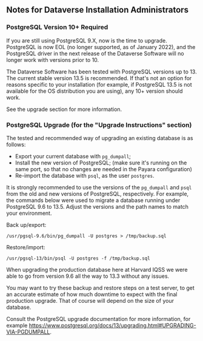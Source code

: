 ## Notes for Dataverse Installation Administrators

### PostgreSQL Version 10+ Required

If you are still using PostgreSQL 9.X, now is the time to upgrade. PostgreSQL is now EOL (no longer supported, as of January 2022), and the PostgreSQL driver in the next release of the Dataverse Software will no longer work with versions prior to 10. 

The Dataverse Software has been tested with PostgreSQL versions up to 13. The current stable version 13.5 is recommended. If that's not an option for reasons specific to your installation (for example, if PostgreSQL 13.5 is not available for the OS distribution you are using), any 10+ version should work.

See the upgrade section for more information. 


### PostgreSQL Upgrade (for the "Upgrade Instructions" section)

The tested and recommended way of upgrading an existing database is as follows:

- Export your current database with ``pg_dumpall``;
- Install the new version of PostgreSQL; (make sure it's running on the same port, so that no changes are needed in the Payara configuration)
- Re-import the database with ``psql``, as the user ``postgres``.

It is strongly recommended to use the versions of the ``pg_dumpall`` and ``psql`` from the old and new versions of PostgreSQL, respectively. For example, the commands below were used to migrate a database running under PostgreSQL 9.6 to 13.5. Adjust the versions and the path names to match your environment. 

Back up/export:

``/usr/pgsql-9.6/bin/pg_dumpall -U postgres > /tmp/backup.sql``

Restore/import:

``/usr/pgsql-13/bin/psql -U postgres -f /tmp/backup.sql``

When upgrading the production database here at Harvard IQSS we were able to go from version 9.6 all the way to 13.3 without any issues.

You may want to try these backup and restore steps on a test server, to get an accurate estimate of how much downtime to expect with the final production upgrade. That of course will depend on the size of your database. 

Consult the PostgreSQL upgrade documentation for more information, for example <https://www.postgresql.org/docs/13/upgrading.html#UPGRADING-VIA-PGDUMPALL>.



